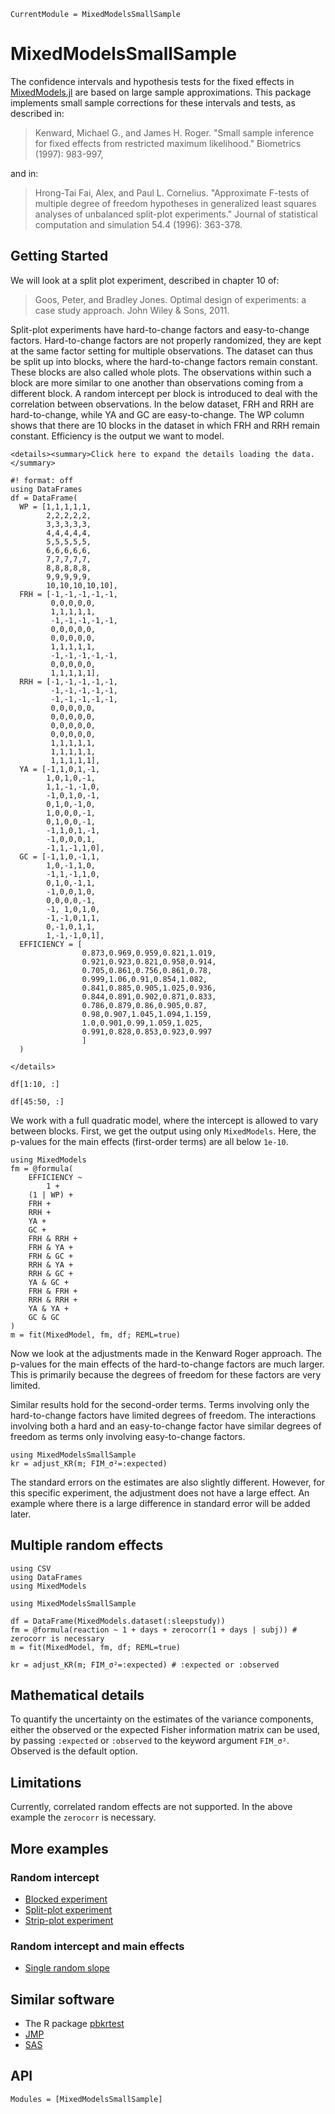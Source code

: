 ```@meta
CurrentModule = MixedModelsSmallSample
```

# MixedModelsSmallSample

The confidence intervals and hypothesis tests for the fixed effects in
[MixedModels.jl](https://juliastats.org/MixedModels.jl/stable/)
are based on large sample approximations.
This package implements small sample corrections for these intervals and tests, as described in:

> Kenward, Michael G., and James H. Roger. "Small sample inference for fixed effects from restricted maximum likelihood." Biometrics (1997): 983-997,

and in:

> Hrong-Tai Fai, Alex, and Paul L. Cornelius. "Approximate F-tests of multiple degree of freedom hypotheses in generalized least squares analyses of unbalanced split-plot experiments." Journal of statistical computation and simulation 54.4 (1996): 363-378.

## Getting Started

We will look at a split plot experiment, described in chapter 10 of:

> Goos, Peter, and Bradley Jones. Optimal design of experiments: a case study approach. John Wiley & Sons, 2011.

Split-plot experiments have hard-to-change factors and easy-to-change factors.
Hard-to-change factors are not properly randomized,
they are kept at the same factor setting for multiple observations.
The dataset can thus be split up into blocks, where the hard-to-change factors remain constant.
These blocks are also called whole plots.
The observations within such a block are more similar to one another than observations coming from a different block.
A random intercept per block is introduced to deal with the correlation between observations.
In the below dataset, FRH and RRH are hard-to-change, while YA and GC are easy-to-change.
The WP column shows that there are 10 blocks in the dataset in which FRH and RRH remain constant.
Efficiency is the output we want to model.

```@raw html
<details><summary>Click here to expand the details loading the data.</summary>
```

```@example split_plot
#! format: off
using DataFrames
df = DataFrame(
  WP = [1,1,1,1,1,
        2,2,2,2,2,
        3,3,3,3,3,
        4,4,4,4,4,
        5,5,5,5,5,
        6,6,6,6,6,
        7,7,7,7,7,
        8,8,8,8,8,
        9,9,9,9,9,
        10,10,10,10,10],
  FRH = [-1,-1,-1,-1,-1,
         0,0,0,0,0,
         1,1,1,1,1,
         -1,-1,-1,-1,-1,
         0,0,0,0,0,
         0,0,0,0,0,
         1,1,1,1,1,
         -1,-1,-1,-1,-1,
         0,0,0,0,0,
         1,1,1,1,1],
  RRH = [-1,-1,-1,-1,-1,
         -1,-1,-1,-1,-1,
         -1,-1,-1,-1,-1,
         0,0,0,0,0,
         0,0,0,0,0,
         0,0,0,0,0,
         0,0,0,0,0,
         1,1,1,1,1,
         1,1,1,1,1,
         1,1,1,1,1],
  YA = [-1,1,0,1,-1,
        1,0,1,0,-1,
        1,1,-1,-1,0,
        -1,0,1,0,-1,
        0,1,0,-1,0,
        1,0,0,0,-1,
        0,1,0,0,-1,
        -1,1,0,1,-1,
        -1,0,0,0,1,
        -1,1,-1,1,0],
  GC = [-1,1,0,-1,1,
        1,0,-1,1,0,
        -1,1,-1,1,0,
        0,1,0,-1,1,
        -1,0,0,1,0,
        0,0,0,0,-1,
        -1, 1,0,1,0,
        -1,-1,0,1,1,
        0,-1,0,1,1,
        1,-1,-1,0,1],
  EFFICIENCY = [
                0.873,0.969,0.959,0.821,1.019,
                0.921,0.923,0.821,0.958,0.914,
                0.705,0.861,0.756,0.861,0.78,
                0.999,1.06,0.91,0.854,1.082,
                0.841,0.885,0.905,1.025,0.936,
                0.844,0.891,0.902,0.871,0.833,
                0.786,0.879,0.86,0.905,0.87,
                0.98,0.907,1.045,1.094,1.159,
                1.0,0.901,0.99,1.059,1.025,
                0.991,0.828,0.853,0.923,0.997
                ]
  )
```

```@raw html
</details>
```

```@example split_plot
df[1:10, :]
```

```@example split_plot
df[45:50, :]
```

We work with a full quadratic model, where the intercept is allowed to vary between blocks.
First, we get the output using only `MixedModels`.
Here, the p-values for the main effects (first-order terms) are all below `1e-10`.

```@example split_plot
using MixedModels
fm = @formula(
    EFFICIENCY ~
        1 +
    (1 | WP) +
    FRH +
    RRH +
    YA +
    GC +
    FRH & RRH +
    FRH & YA +
    FRH & GC +
    RRH & YA +
    RRH & GC +
    YA & GC +
    FRH & FRH +
    RRH & RRH +
    YA & YA +
    GC & GC
)
m = fit(MixedModel, fm, df; REML=true)
```

Now we look at the adjustments made in the Kenward Roger approach.
The p-values for the main effects of the hard-to-change factors are much larger.
This is primarily because the degrees of freedom for these factors are very limited.

Similar results hold for the second-order terms.
Terms involving only the hard-to-change factors have limited degrees of freedom.
The interactions involving both a hard and an easy-to-change factor
have similar degrees of freedom as terms only involving easy-to-change factors.

```@example split_plot
using MixedModelsSmallSample
kr = adjust_KR(m; FIM_σ²=:expected)
```

The standard errors on the estimates are also slightly different.
However, for this specific experiment, the adjustment does not have a large effect.
An example where there is a large difference in standard error will be added later.

## Multiple random effects

```@example slope
using CSV
using DataFrames
using MixedModels

using MixedModelsSmallSample

df = DataFrame(MixedModels.dataset(:sleepstudy))
fm = @formula(reaction ~ 1 + days + zerocorr(1 + days | subj)) # zerocorr is necessary
m = fit(MixedModel, fm, df; REML=true)
```

```@example slope
kr = adjust_KR(m; FIM_σ²=:expected) # :expected or :observed
```

## Mathematical details

To quantify the uncertainty on the estimates of the variance components,
either the observed or the expected Fisher information matrix can be used,
by passing `:expected` or `:observed` to the keyword argument `FIM_σ²`.
Observed is the default option.

## Limitations

Currently, correlated random effects are not supported.
In the above example the `zerocorr` is necessary.

## More examples

### Random intercept

  - [Blocked experiment](https://github.com/ArnoStrouwen/MixedModelsSmallSample.jl/blob/master/test/blocked%20experiment.jl)
  - [Split-plot experiment](https://github.com/ArnoStrouwen/MixedModelsSmallSample.jl/blob/master/test/split%20plot%20experiment.jl)
  - [Strip-plot experiment](https://github.com/ArnoStrouwen/MixedModelsSmallSample.jl/blob/master/test/strip%20plot%20experiment.jl)

### Random intercept and main effects

  - [Single random slope](https://github.com/ArnoStrouwen/MixedModelsSmallSample.jl/blob/master/test/random%20slope.jl)

## Similar software

  - The R package [pbkrtest](https://github.com/hojsgaard/pbkrtest)
  - [JMP](https://www.jmp.com/support/help/en/18.1/index.shtml#page/jmp/statistical-details-for-the-kackarharville-correction-2.shtml#)
  - [SAS](https://documentation.sas.com/doc/en/statcdc/14.2/statug/statug_glimmix_details40.htm)

## API

```@autodocs
Modules = [MixedModelsSmallSample]
```
